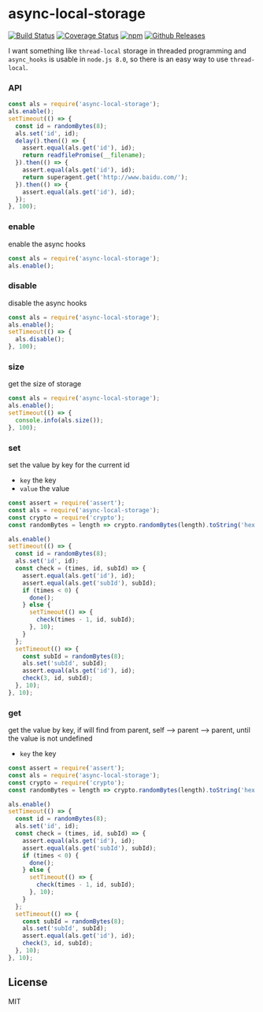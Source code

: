 # async-local-storage

[![Build Status](https://travis-ci.org/vicanso/async-local-storage.svg?branch=master)](https://travis-ci.org/vicanso/async-local-storage)
[![Coverage Status](https://img.shields.io/coveralls/vicanso/async-local-storage/master.svg?style=flat)](https://coveralls.io/r/vicanso/async-local-storage?branch=master)
[![npm](http://img.shields.io/npm/v/async-local-storage.svg?style=flat-square)](https://www.npmjs.org/package/async-local-storage)
[![Github Releases](https://img.shields.io/npm/dm/async-local-storage.svg?style=flat-square)](https://github.com/vicanso/async-local-storage)

I want something like `thread-local` storage in threaded programming and `async_hooks` is usable in `node.js 8.0`, so there is an easy way to use `thread-local`.

### API

```js
const als = require('async-local-storage');
als.enable();
setTimeout(() => {
  const id = randomBytes(8);
  als.set('id', id);
  delay().then(() => {
    assert.equal(als.get('id'), id);
    return readfilePromise(__filename);
  }).then(() => {
    assert.equal(als.get('id'), id);
    return superagent.get('http://www.baidu.com/');
  }).then(() => {
    assert.equal(als.get('id'), id);
  });
}, 100);
```

### enable

enable the async hooks

```js
const als = require('async-local-storage');
als.enable();
```

### disable

disable the async hooks

```js
const als = require('async-local-storage');
als.enable();
setTimeout(() => {
  als.disable();
}, 100);
```

### size

get the size of storage

```js
const als = require('async-local-storage');
als.enable();
setTimeout(() => {
  console.info(als.size());
}, 100);
```

### set

set the value by key for the current id

- `key` the key
- `value` the value

```js
const assert = require('assert');
const als = require('async-local-storage');
const crypto = require('crypto');
const randomBytes = length => crypto.randomBytes(length).toString('hex')

als.enable()
setTimeout(() => {
  const id = randomBytes(8);
  als.set('id', id);
  const check = (times, id, subId) => {
    assert.equal(als.get('id'), id);
    assert.equal(als.get('subId'), subId);
    if (times < 0) {
      done();
    } else {
      setTimeout(() => {
        check(times - 1, id, subId);
      }, 10);
    }
  };
  setTimeout(() => {
    const subId = randomBytes(8);
    als.set('subId', subId);
    assert.equal(als.get('id'), id);
    check(3, id, subId);
  }, 10);
}, 10);
```

### get

get the value by key, if will find from parent, self --> parent --> parent, until the value is not undefined

- `key` the key

```js
const assert = require('assert');
const als = require('async-local-storage');
const crypto = require('crypto');
const randomBytes = length => crypto.randomBytes(length).toString('hex')

als.enable()
setTimeout(() => {
  const id = randomBytes(8);
  als.set('id', id);
  const check = (times, id, subId) => {
    assert.equal(als.get('id'), id);
    assert.equal(als.get('subId'), subId);
    if (times < 0) {
      done();
    } else {
      setTimeout(() => {
        check(times - 1, id, subId);
      }, 10);
    }
  };
  setTimeout(() => {
    const subId = randomBytes(8);
    als.set('subId', subId);
    assert.equal(als.get('id'), id);
    check(3, id, subId);
  }, 10);
}, 10);
```

## License

MIT
